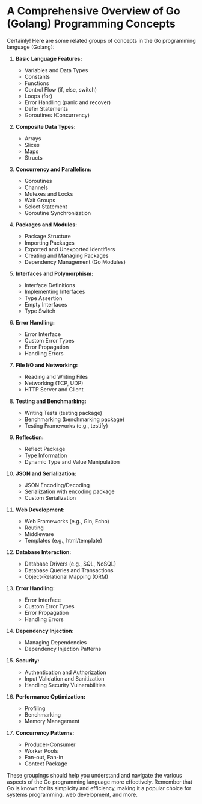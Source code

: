 # A Comprehensive Overview of Go (Golang) Programming Concepts

Certainly! Here are some related groups of concepts in the Go programming language (Golang):

1. **Basic Language Features:**
   - Variables and Data Types
   - Constants
   - Functions
   - Control Flow (if, else, switch)
   - Loops (for)
   - Error Handling (panic and recover)
   - Defer Statements
   - Goroutines (Concurrency)

2. **Composite Data Types:**
   - Arrays
   - Slices
   - Maps
   - Structs

3. **Concurrency and Parallelism:**
   - Goroutines
   - Channels
   - Mutexes and Locks
   - Wait Groups
   - Select Statement
   - Goroutine Synchronization

4. **Packages and Modules:**
   - Package Structure
   - Importing Packages
   - Exported and Unexported Identifiers
   - Creating and Managing Packages
   - Dependency Management (Go Modules)

5. **Interfaces and Polymorphism:**
   - Interface Definitions
   - Implementing Interfaces
   - Type Assertion
   - Empty Interfaces
   - Type Switch

6. **Error Handling:**
   - Error Interface
   - Custom Error Types
   - Error Propagation
   - Handling Errors

7. **File I/O and Networking:**
   - Reading and Writing Files
   - Networking (TCP, UDP)
   - HTTP Server and Client

8. **Testing and Benchmarking:**
   - Writing Tests (testing package)
   - Benchmarking (benchmarking package)
   - Testing Frameworks (e.g., testify)

9. **Reflection:**
   - Reflect Package
   - Type Information
   - Dynamic Type and Value Manipulation

10. **JSON and Serialization:**
    - JSON Encoding/Decoding
    - Serialization with encoding package
    - Custom Serialization

11. **Web Development:**
    - Web Frameworks (e.g., Gin, Echo)
    - Routing
    - Middleware
    - Templates (e.g., html/template)

12. **Database Interaction:**
    - Database Drivers (e.g., SQL, NoSQL)
    - Database Queries and Transactions
    - Object-Relational Mapping (ORM)

13. **Error Handling:**
    - Error Interface
    - Custom Error Types
    - Error Propagation
    - Handling Errors

14. **Dependency Injection:**
    - Managing Dependencies
    - Dependency Injection Patterns

15. **Security:**
    - Authentication and Authorization
    - Input Validation and Sanitization
    - Handling Security Vulnerabilities

16. **Performance Optimization:**
    - Profiling
    - Benchmarking
    - Memory Management

17. **Concurrency Patterns:**
    - Producer-Consumer
    - Worker Pools
    - Fan-out, Fan-in
    - Context Package

These groupings should help you understand and navigate the various aspects of the Go programming language more effectively. Remember that Go is known for its simplicity and efficiency, making it a popular choice for systems programming, web development, and more.
